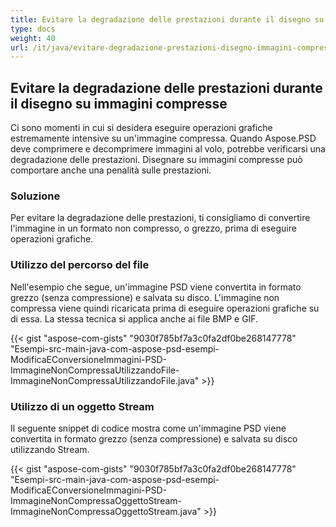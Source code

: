 ```yaml
---
title: Evitare la degradazione delle prestazioni durante il disegno su immagini compresse
type: docs
weight: 40
url: /it/java/evitare-degradazione-prestazioni-disegno-immagini-compresse/
---
```


## **Evitare la degradazione delle prestazioni durante il disegno su immagini compresse**
Ci sono momenti in cui si desidera eseguire operazioni grafiche estremamente intensive su un'immagine compressa. Quando Aspose.PSD deve comprimere e decomprimere immagini al volo, potrebbe verificarsi una degradazione delle prestazioni. Disegnare su immagini compresse può comportare anche una penalità sulle prestazioni.
### **Soluzione**
Per evitare la degradazione delle prestazioni, ti consigliamo di convertire l'immagine in un formato non compresso, o grezzo, prima di eseguire operazioni grafiche.
### **Utilizzo del percorso del file**
Nell'esempio che segue, un'immagine PSD viene convertita in formato grezzo (senza compressione) e salvata su disco. L'immagine non compressa viene quindi ricaricata prima di eseguire operazioni grafiche su di essa. La stessa tecnica si applica anche ai file BMP e GIF.



{{< gist "aspose-com-gists" "9030f785bf7a3c0fa2df0be268147778" "Esempi-src-main-java-com-aspose-psd-esempi-ModificaEConversioneImmagini-PSD-ImmagineNonCompressaUtilizzandoFile-ImmagineNonCompressaUtilizzandoFile.java" >}}
### **Utilizzo di un oggetto Stream**
Il seguente snippet di codice mostra come un'immagine PSD viene convertita in formato grezzo (senza compressione) e salvata su disco utilizzando Stream.



{{< gist "aspose-com-gists" "9030f785bf7a3c0fa2df0be268147778" "Esempi-src-main-java-com-aspose-psd-esempi-ModificaEConversioneImmagini-PSD-ImmagineNonCompressaOggettoStream-ImmagineNonCompressaOggettoStream.java" >}}
